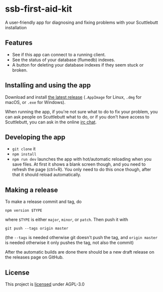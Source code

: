 # ssb-first-aid-kit

A user-friendly app for diagnosing and fixing problems with your Scuttlebutt installation

## Features

* See if this app can connect to a running client.
* See the status of your database (flumedb) indexes.
* A button for deleting your database indexes if they seem stuck or broken.

## Installing and using the app

Download and install [the latest release](https://github.com/ssbc/ssb-first-aid-kit/releases/latest) (`.AppImage` for Linux, `.dmg` for macOS, or `.exe` for Windows).

When running the app, if you're not sure what to do to fix your problem, you can ask people on Scuttlebutt what to do, or if you don't have access to Scuttlebutt, you can ask in the online [irc chat](https://webchat.freenode.net/#scuttlebutt).


## Developing the app

* `git clone` it
* `npm install`
* `npm run dev` launches the app with hot/automatic reloading when you save files. At first it shows a blank screen though, and you need to refresh the page (ctrl+R). You only need to do this once though, after that it should reload automatically.

## Making a release

To make a release commit and tag, do
```
npm version $TYPE
```
where `$TYPE` is either `major`, `minor`, or `patch`. Then push it with
```
git push --tags origin master
```
(the `--tags` is needed otherwise git doesn't push the tag, and `origin master` is needed otherwise it only pushes the tag, not also the commit)

After the automatic builds are done there should be a new draft release on the releases page on GitHub.


## License

This project is [licensed](./LICENSE) under AGPL-3.0